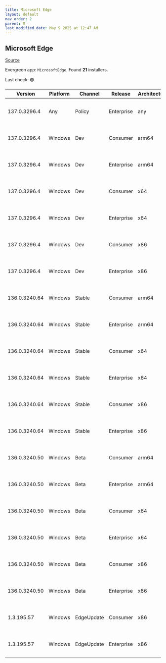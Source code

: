 ```yaml
---
title: Microsoft Edge
layout: default
nav_order: 2
parent: M
last_modified_date: May 9 2025 at 12:47 AM
---
```


## Microsoft Edge

[Source](https://www.microsoft.com/edge)

Evergreen app: `MicrosoftEdge`. Found **21** installers.

Last check: 🟢

| Version       | Platform | Channel    | Release    | Architecture | Hash                                                             | URI                                                                                                                                                                                                                                                                                                                      |
| ------------- | -------- | ---------- | ---------- | ------------ | ---------------------------------------------------------------- | ------------------------------------------------------------------------------------------------------------------------------------------------------------------------------------------------------------------------------------------------------------------------------------------------------------------------ |
| 137.0.3296.4  | Any      | Policy     | Enterprise | any          | 9B876C663EDBFA7745B51A62E6886CBB2386AD2D76E3317D94DAD6D4E069E6C2 | [https://msedge.sf.dl.delivery.mp.microsoft.com/filestreamingservice/files/e6f34e05-7000-4fa6-b5b2-996346e16a23/MicrosoftEdgePolicyTemplates.cab](https://msedge.sf.dl.delivery.mp.microsoft.com/filestreamingservice/files/e6f34e05-7000-4fa6-b5b2-996346e16a23/MicrosoftEdgePolicyTemplates.cab)                       |
| 137.0.3296.4  | Windows  | Dev        | Consumer   | arm64        | 96EF40D86277714CF2D99B0A73A9268A1728F8EF51CCE74B46BC66CD5104AE25 | [https://msedge.sf.dl.delivery.mp.microsoft.com/filestreamingservice/files/761a1903-8299-40fb-a4b3-79ee87c90dcb/MicrosoftEdgeDevEnterpriseARM64.msi](https://msedge.sf.dl.delivery.mp.microsoft.com/filestreamingservice/files/761a1903-8299-40fb-a4b3-79ee87c90dcb/MicrosoftEdgeDevEnterpriseARM64.msi)                 |
| 137.0.3296.4  | Windows  | Dev        | Enterprise | arm64        | 96EF40D86277714CF2D99B0A73A9268A1728F8EF51CCE74B46BC66CD5104AE25 | [https://msedge.sf.dl.delivery.mp.microsoft.com/filestreamingservice/files/761a1903-8299-40fb-a4b3-79ee87c90dcb/MicrosoftEdgeDevEnterpriseARM64.msi](https://msedge.sf.dl.delivery.mp.microsoft.com/filestreamingservice/files/761a1903-8299-40fb-a4b3-79ee87c90dcb/MicrosoftEdgeDevEnterpriseARM64.msi)                 |
| 137.0.3296.4  | Windows  | Dev        | Consumer   | x64          | BF904AAB1734479A1DE733D2DAD7B5A241EDCCFA283498A6B04932E020E95330 | [https://msedge.sf.dl.delivery.mp.microsoft.com/filestreamingservice/files/7da7c072-b788-467c-a4dd-61db421ae2ce/MicrosoftEdgeDevEnterpriseX64.msi](https://msedge.sf.dl.delivery.mp.microsoft.com/filestreamingservice/files/7da7c072-b788-467c-a4dd-61db421ae2ce/MicrosoftEdgeDevEnterpriseX64.msi)                     |
| 137.0.3296.4  | Windows  | Dev        | Enterprise | x64          | BF904AAB1734479A1DE733D2DAD7B5A241EDCCFA283498A6B04932E020E95330 | [https://msedge.sf.dl.delivery.mp.microsoft.com/filestreamingservice/files/7da7c072-b788-467c-a4dd-61db421ae2ce/MicrosoftEdgeDevEnterpriseX64.msi](https://msedge.sf.dl.delivery.mp.microsoft.com/filestreamingservice/files/7da7c072-b788-467c-a4dd-61db421ae2ce/MicrosoftEdgeDevEnterpriseX64.msi)                     |
| 137.0.3296.4  | Windows  | Dev        | Consumer   | x86          | 457591AD01E639C179BEFB9A77D9DD7BD3BA7D7FE72440F9A7A4CFD6DD0FF77C | [https://msedge.sf.dl.delivery.mp.microsoft.com/filestreamingservice/files/7e79f526-55df-4330-800a-bad2c8c639b7/MicrosoftEdgeDevEnterpriseX86.msi](https://msedge.sf.dl.delivery.mp.microsoft.com/filestreamingservice/files/7e79f526-55df-4330-800a-bad2c8c639b7/MicrosoftEdgeDevEnterpriseX86.msi)                     |
| 137.0.3296.4  | Windows  | Dev        | Enterprise | x86          | 457591AD01E639C179BEFB9A77D9DD7BD3BA7D7FE72440F9A7A4CFD6DD0FF77C | [https://msedge.sf.dl.delivery.mp.microsoft.com/filestreamingservice/files/7e79f526-55df-4330-800a-bad2c8c639b7/MicrosoftEdgeDevEnterpriseX86.msi](https://msedge.sf.dl.delivery.mp.microsoft.com/filestreamingservice/files/7e79f526-55df-4330-800a-bad2c8c639b7/MicrosoftEdgeDevEnterpriseX86.msi)                     |
| 136.0.3240.64 | Windows  | Stable     | Consumer   | arm64        | 0B7EE4866F976D8C8473B22DFA39609EDDB5E27B77E9896584151118E4B2D5E6 | [https://msedge.sf.dl.delivery.mp.microsoft.com/filestreamingservice/files/464bbc18-20c3-42e4-9dbd-a8e950bf9422/MicrosoftEdgeEnterpriseARM64.msi](https://msedge.sf.dl.delivery.mp.microsoft.com/filestreamingservice/files/464bbc18-20c3-42e4-9dbd-a8e950bf9422/MicrosoftEdgeEnterpriseARM64.msi)                       |
| 136.0.3240.64 | Windows  | Stable     | Enterprise | arm64        | 0B7EE4866F976D8C8473B22DFA39609EDDB5E27B77E9896584151118E4B2D5E6 | [https://msedge.sf.dl.delivery.mp.microsoft.com/filestreamingservice/files/464bbc18-20c3-42e4-9dbd-a8e950bf9422/MicrosoftEdgeEnterpriseARM64.msi](https://msedge.sf.dl.delivery.mp.microsoft.com/filestreamingservice/files/464bbc18-20c3-42e4-9dbd-a8e950bf9422/MicrosoftEdgeEnterpriseARM64.msi)                       |
| 136.0.3240.64 | Windows  | Stable     | Consumer   | x64          | 7EE9F9A6E2422BBB2FB305B9D2BF52DFB6BE91F15336601300D5F43F0E59701F | [https://msedge.sf.dl.delivery.mp.microsoft.com/filestreamingservice/files/099b3f39-a299-478b-9987-fe1e1f96803c/MicrosoftEdgeEnterpriseX64.msi](https://msedge.sf.dl.delivery.mp.microsoft.com/filestreamingservice/files/099b3f39-a299-478b-9987-fe1e1f96803c/MicrosoftEdgeEnterpriseX64.msi)                           |
| 136.0.3240.64 | Windows  | Stable     | Enterprise | x64          | 7EE9F9A6E2422BBB2FB305B9D2BF52DFB6BE91F15336601300D5F43F0E59701F | [https://msedge.sf.dl.delivery.mp.microsoft.com/filestreamingservice/files/099b3f39-a299-478b-9987-fe1e1f96803c/MicrosoftEdgeEnterpriseX64.msi](https://msedge.sf.dl.delivery.mp.microsoft.com/filestreamingservice/files/099b3f39-a299-478b-9987-fe1e1f96803c/MicrosoftEdgeEnterpriseX64.msi)                           |
| 136.0.3240.64 | Windows  | Stable     | Consumer   | x86          | F15EE8F22122AEC80DD2FE1D8D9C5CB8C9D83D77E3557202B3BEB3CD3D55FF03 | [https://msedge.sf.dl.delivery.mp.microsoft.com/filestreamingservice/files/fa2d56c7-e2af-4b92-923f-0f0272bc5ed1/MicrosoftEdgeEnterpriseX86.msi](https://msedge.sf.dl.delivery.mp.microsoft.com/filestreamingservice/files/fa2d56c7-e2af-4b92-923f-0f0272bc5ed1/MicrosoftEdgeEnterpriseX86.msi)                           |
| 136.0.3240.64 | Windows  | Stable     | Enterprise | x86          | F15EE8F22122AEC80DD2FE1D8D9C5CB8C9D83D77E3557202B3BEB3CD3D55FF03 | [https://msedge.sf.dl.delivery.mp.microsoft.com/filestreamingservice/files/fa2d56c7-e2af-4b92-923f-0f0272bc5ed1/MicrosoftEdgeEnterpriseX86.msi](https://msedge.sf.dl.delivery.mp.microsoft.com/filestreamingservice/files/fa2d56c7-e2af-4b92-923f-0f0272bc5ed1/MicrosoftEdgeEnterpriseX86.msi)                           |
| 136.0.3240.50 | Windows  | Beta       | Consumer   | arm64        | 5463886448EE73C063192C6FFCF0FA45D013E8EB730295BF3F18DE7388A51CD7 | [https://msedge.sf.dl.delivery.mp.microsoft.com/filestreamingservice/files/dbeb15d3-581d-4917-b0e4-c577f68c7822/MicrosoftEdgeBetaEnterpriseARM64.msi](https://msedge.sf.dl.delivery.mp.microsoft.com/filestreamingservice/files/dbeb15d3-581d-4917-b0e4-c577f68c7822/MicrosoftEdgeBetaEnterpriseARM64.msi)               |
| 136.0.3240.50 | Windows  | Beta       | Enterprise | arm64        | 5463886448EE73C063192C6FFCF0FA45D013E8EB730295BF3F18DE7388A51CD7 | [https://msedge.sf.dl.delivery.mp.microsoft.com/filestreamingservice/files/dbeb15d3-581d-4917-b0e4-c577f68c7822/MicrosoftEdgeBetaEnterpriseARM64.msi](https://msedge.sf.dl.delivery.mp.microsoft.com/filestreamingservice/files/dbeb15d3-581d-4917-b0e4-c577f68c7822/MicrosoftEdgeBetaEnterpriseARM64.msi)               |
| 136.0.3240.50 | Windows  | Beta       | Consumer   | x64          | D55E9C761B2E75A1F8D2C8A75BF92750C05C4DFC59D76B17E2089F25EC852525 | [https://msedge.sf.dl.delivery.mp.microsoft.com/filestreamingservice/files/9fb12a2f-7de4-4015-9f7f-44cf00d3b48b/MicrosoftEdgeBetaEnterpriseX64.msi](https://msedge.sf.dl.delivery.mp.microsoft.com/filestreamingservice/files/9fb12a2f-7de4-4015-9f7f-44cf00d3b48b/MicrosoftEdgeBetaEnterpriseX64.msi)                   |
| 136.0.3240.50 | Windows  | Beta       | Enterprise | x64          | D55E9C761B2E75A1F8D2C8A75BF92750C05C4DFC59D76B17E2089F25EC852525 | [https://msedge.sf.dl.delivery.mp.microsoft.com/filestreamingservice/files/9fb12a2f-7de4-4015-9f7f-44cf00d3b48b/MicrosoftEdgeBetaEnterpriseX64.msi](https://msedge.sf.dl.delivery.mp.microsoft.com/filestreamingservice/files/9fb12a2f-7de4-4015-9f7f-44cf00d3b48b/MicrosoftEdgeBetaEnterpriseX64.msi)                   |
| 136.0.3240.50 | Windows  | Beta       | Consumer   | x86          | 7A146E57ECE30AFEC97AEA3E3E393455BD1D9AA1633D93FDDD061508C570D318 | [https://msedge.sf.dl.delivery.mp.microsoft.com/filestreamingservice/files/7d12c2d2-efeb-4f40-9137-5c8183f4b4f7/MicrosoftEdgeBetaEnterpriseX86.msi](https://msedge.sf.dl.delivery.mp.microsoft.com/filestreamingservice/files/7d12c2d2-efeb-4f40-9137-5c8183f4b4f7/MicrosoftEdgeBetaEnterpriseX86.msi)                   |
| 136.0.3240.50 | Windows  | Beta       | Enterprise | x86          | 7A146E57ECE30AFEC97AEA3E3E393455BD1D9AA1633D93FDDD061508C570D318 | [https://msedge.sf.dl.delivery.mp.microsoft.com/filestreamingservice/files/7d12c2d2-efeb-4f40-9137-5c8183f4b4f7/MicrosoftEdgeBetaEnterpriseX86.msi](https://msedge.sf.dl.delivery.mp.microsoft.com/filestreamingservice/files/7d12c2d2-efeb-4f40-9137-5c8183f4b4f7/MicrosoftEdgeBetaEnterpriseX86.msi)                   |
| 1.3.195.57    | Windows  | EdgeUpdate | Consumer   | x86          | 2C04CCDEEF820995ABE97997BC46004A923A6F10CCCB701C1F71965E8743FE89 | [https://msedge.sf.dl.delivery.mp.microsoft.com/filestreamingservice/files/31d009b8-4345-4a07-baca-f5aba2083bad/MicrosoftEdgeUpdateSetup_X86_1.3.195.57.exe](https://msedge.sf.dl.delivery.mp.microsoft.com/filestreamingservice/files/31d009b8-4345-4a07-baca-f5aba2083bad/MicrosoftEdgeUpdateSetup_X86_1.3.195.57.exe) |
| 1.3.195.57    | Windows  | EdgeUpdate | Enterprise | x86          | 2C04CCDEEF820995ABE97997BC46004A923A6F10CCCB701C1F71965E8743FE89 | [https://msedge.sf.dl.delivery.mp.microsoft.com/filestreamingservice/files/31d009b8-4345-4a07-baca-f5aba2083bad/MicrosoftEdgeUpdateSetup_X86_1.3.195.57.exe](https://msedge.sf.dl.delivery.mp.microsoft.com/filestreamingservice/files/31d009b8-4345-4a07-baca-f5aba2083bad/MicrosoftEdgeUpdateSetup_X86_1.3.195.57.exe) |
